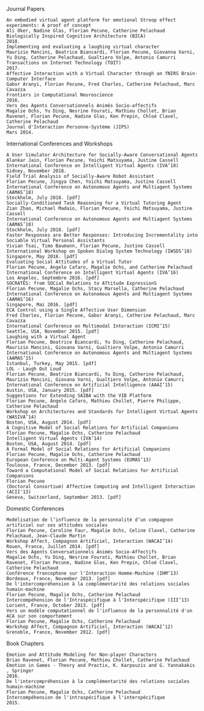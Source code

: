 

 Journal Papers

    An embodied virtual agent platform for emotional Stroop effect experiments: A proof of concept
    Ali Oker, Nadine Glas, Florian Pecune, Catherine Pelachaud
    Biologically Inspired Cognitive Architecture (BICA)
    2018.
    Implementing and evaluating a laughing virtual character
    Maurizio Mancini, Beatrice Biancardi, Florian Pecune, Giovanna Varni, Yu Ding, Catherine Pelachaud, Gualtiero Volpe, Antonio Camurri
    Transactions on Internet Technology (TOIT)
    2017.
    Affective Interaction with a Virtual Character through an fNIRS Brain-Computer Interface
    Gabor Aranyi, Florian Pecune, Fred Charles, Catherine Pelachaud, Marc Cavazza
    Frontiers in Computational Neuroscience
    2016.
    Vers des Agents Conversationnels Animés Socio-affectifs
    Magalie Ochs, Yu Ding, Nesrine Fourati, Mathieu Chollet, Brian Ravenet, Florian Pecune, Nadine Glas, Ken Prepin, Chloé Clavel, Catherine Pelachaud
    Journal d'Interaction Personne-Système (JIPS)
    Mars 2014.

International Conferences and Workshops

    A User Simulator Architecture for Socially-Aware Conversational Agents
    Alankar Jain, Florian Pecune, Yoichi Matsuyama, Justine Cassell
    International Conference on Intelligent Virtual Agents (IVA’18)
    Sidney, November 2018.
    Field Trial Analysis of Socially-Aware Robot Assistant
    Florian Pecune, Jingya Chen, Yoichi Matsuyama, Justine Cassell
    International Conference on Autonomous Agents and Multiagent Systems (AAMAS’18)
    Stockholm, July 2018. [pdf]
    Socially-Conditioned Task Reasoning for a Virtual Tutoring Agent
    Zian Zhao, Michael Madaio, Florian Pecune, Yoichi Matsuyama, Justine Cassell
    International Conference on Autonomous Agents and Multiagent Systems (AAMAS’18)
    Stockholm, July 2018. [pdf]
    Faster Responses are Better Responses: Introducing Incrementality into Sociable Virtual Personal Assistants
    Vivian Tsai, Timo Baumann, Florian Pecune, Justine Cassell
    International Workshop on Spoken Dialog System Technology (IWSDS’18)
    Singapore, May 2018. [pdf]
    Evaluating Social Attitudes of a Virtual Tutor
    Florian Pecune, Angelo Cafaro, Magalie Ochs, and Catherine Pelachaud
    International Conference on Intelligent Virtual Agents (IVA’16)
    Los Angeles, Septembre 2016. [pdf]
    SOCRATES: from SOCial Relations to ATtitude ExpressionS
    Florian Pecune, Magalie Ochs, Stacy Marsella, Catherine Pelachaud
    International Conference on Autonomous Agents and Multiagent Systems (AAMAS’16)
    Singapore, Mai 2016. [pdf]
    ECA Control using a Single Affective User Dimension
    Fred Charles, Florian Pecune, Gabor Aranyi, Catherine Pelachaud, Marc Cavazza
    International Conference on Multimodal Interaction (ICMI’15)
    Seattle, USA, November 2015. [pdf]
    Laughing with a Virtual Agent
    Florian Pecune, Beatrice Biancardi, Yu Ding, Catherine Pelachaud, Maurizio Mancini, Giovana Varni, Gualtiero Volpe, Antonio Camurri
    International Conference on Autonomous Agents and Multiagent Systems (AAMAS’15)
    Istanbul, Turkey, May 2015. [pdf]
    LOL - Laugh Out Loud
    Florian Pecune, Beatrice Biancardi, Yu Ding, Catherine Pelachaud, Maurizio Mancini, Giovana Varni, Gualtiero Volpe, Antonio Camurri
    International Conference on Artificial Intelligence (AAAI’15)
    Austin, USA, January 2015. [pdf]
    Suggestions for Extending SAIBA with the VIB Platform
    Florian Pecune, Angelo Cafaro, Mathieu Chollet, Pierre Philippe, Catherine Pelachaud
    Workshop on Architectures and Standards for Intelligent Virtual Agents (WASIVA’14)
    Boston, USA, August 2014. [pdf]
    A Cognitive Model of Social Relations for Artificial Companions
    Florian Pecune, Magalie Ochs, Catherine Pelachaud
    Intelligent Virtual Agents (IVA’14)
    Boston, USA, August 2014. [pdf]
    A Formal Model of Social Relations for Artificial Companions
    Florian Pecune, Magalie Ochs, Catherine Pelachaud
    European Conference on Multi-Agent Systems (EUMAS’13)
    Toulouse, France, December 2013. [pdf]
    Toward a Computational Model of Social Relations for Artificial Companions
    Florian Pecune
    (Doctoral Consortium) Affective Computing and Intelligent Interaction (ACII'13)
    Geneva, Switzerland, September 2013. [pdf]

Domestic Conferences

    Modélisation de l’influence de la personnalité d’un compagnon artificiel sur ses attitudes sociales
    Florian Pecune, Caroline Faur, Magalie Ochs, Celine Clavel, Catherine Pelachaud, Jean-Claude Martin
    Workshop Affect, Compagnon Artificiel, Interaction (WACAI’14)
    Rouen, France, Juillet 2014. [pdf]
    Vers des Agents Conversationnels Animés Socio-Affectifs
    Magalie Ochs, Yu Ding, Nesrine Fourati, Mathieu Chollet, Brian Ravenet, Florian Pecune, Nadine Glas, Ken Prepin, Chloé Clavel, Catherine Pelachaud
    Conférence francophone sur l'Interaction Homme-Machine (IHM’13)
    Bordeaux, France, November 2013. [pdf]
    De l'intercompréhension à la complémentarité des relations sociales humain-machine
    Florian Pecune, Magalie Ochs, Catherine Pelachaud
    Intercompéhension de l'Intraspécifique à l'Interspécifique (III’13)
    Lorient, France, October 2013. [pdf]
    Vers un modèle computationnel de l'influence de la personnalité d'un ACA sur son comportement
    Florian Pecune, Magalie Ochs, Catherine Pelachaud
    Workshop Affect, Compagnon Artificiel, Interaction (WACAI’12)
    Grenoble, France, November 2012. [pdf]

Book Chapters

    Emotion and Attitude Modeling for Non-player Characters
    Brian Ravenet, Florian Pecune, Mathieu Chollet, Catherine Pelachaud
    Emotion in Games - Theory and Practix, K. Karpouzis and G. Yannakakis , Springer
    2016.
    De l'intercompréhension à la complémentarité des relations sociales humain-machine
    Florian Pecune, Magalie Ochs, Catherine Pelachaud
    Intercompéhension de l'intraspécifique à l'interspécifique
    2015. 

